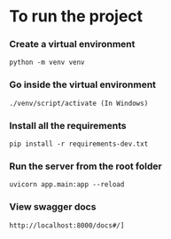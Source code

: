 # To run the project

### Create a virtual environment

```
python -m venv venv
```
### Go inside the virtual environment
```
./venv/script/activate (In Windows)
```
### Install all the requirements
```
pip install -r requirements-dev.txt
```
### Run the server from the root folder
```
uvicorn app.main:app --reload
```
### View swagger docs
```
http://localhost:8000/docs#/]
```
